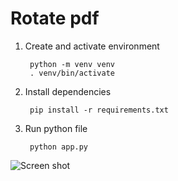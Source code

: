 # Rotate pdf

1. Create and activate environment

        python -m venv venv
        . venv/bin/activate
        
2. Install dependencies

        pip install -r requirements.txt

3. Run python file
        
        python app.py

![Screen shot](https://photos.app.goo.gl/b7PwSK4qticjsnhB6)

